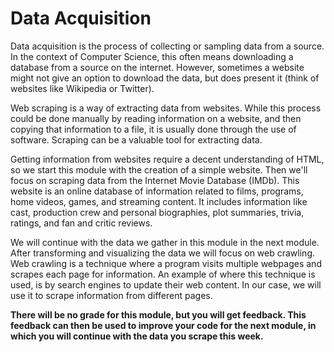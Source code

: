 # Data Acquisition

Data acquisition is the process of collecting or sampling data from a source. In the context of Computer Science, this often means downloading a database from a source on the internet. However, sometimes a website might not give an option to download the data, but does present it (think of websites like Wikipedia or Twitter).

Web scraping is a way of extracting data from websites. While this process could be done manually by reading information on a website, and then copying that information to a file, it is usually done through the use of software. Scraping can be a valuable tool for extracting data.

Getting information from websites require a decent understanding of HTML, so we start this module with the creation of a simple website. Then we'll focus on scraping data from the Internet Movie Database (IMDb). This website is an online database of information related to films, programs, home videos, games, and streaming content. It includes information like cast, production crew and personal biographies, plot summaries, trivia, ratings, and fan and critic reviews.

We will continue with the data we gather in this module in the next module. After transforming and visualizing the data we will focus on web crawling. Web crawling is a technique where a program visits multiple webpages and scrapes each page for information. An example of where this technique is used, is by search engines to update their web content. In our case, we will use it to scrape information from different pages.

**There will be no grade for this module, but you will get feedback. This feedback can then be used to improve your code for the next module, in which you will continue with the data you scrape this week.**
